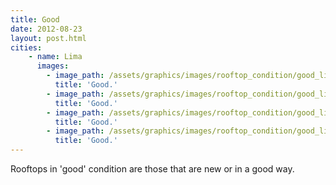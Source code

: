 ```yaml
---
title: Good
date: 2012-08-23
layout: post.html
cities:
    - name: Lima
      images:
        - image_path: /assets/graphics/images/rooftop_condition/good_lima_01.jpg
          title: 'Good.'            
        - image_path: /assets/graphics/images/rooftop_condition/good_lima_02.jpg
          title: 'Good.'          
        - image_path: /assets/graphics/images/rooftop_condition/good_lima_03.jpg
          title: 'Good.'      
        - image_path: /assets/graphics/images/rooftop_condition/good_lima_04.jpg
          title: 'Good.'                                     
---
```

Rooftops in 'good' condition are those that are new or in a good way.